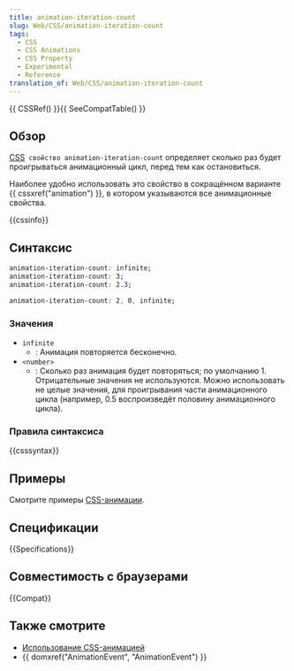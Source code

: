 ```yaml
---
title: animation-iteration-count
slug: Web/CSS/animation-iteration-count
tags:
  - CSS
  - CSS Animations
  - CSS Property
  - Experimental
  - Reference
translation_of: Web/CSS/animation-iteration-count
---
```

{{ CSSRef() }}{{ SeeCompatTable() }}

## Обзор

[CSS](/ru/CSS)` свойство animation-iteration-count` определяет сколько раз будет проигрываться анимационный цикл, перед тем как остановиться.

Наиболее удобно использовать это свойство в сокращённом варианте {{ cssxref("animation") }}, в котором указываются все анимационные свойства.

{{cssinfo}}

## Синтаксис

```css
animation-iteration-count: infinite;
animation-iteration-count: 3;
animation-iteration-count: 2.3;

animation-iteration-count: 2, 0, infinite;
```

### Значения

- `infinite`
  - : Анимация повторяется бесконечно.
- `<number>`
  - : Сколько раз анимация будет повторяться; по умолчанию 1. Отрицательные значения не используются. Можно использовать не целые значения, для проигрывания части анимационного цикла (например, 0.5 воспроизведёт половину анимационного цикла).

### Правила синтаксиса

{{csssyntax}}

## Примеры

Смотрите примеры [CSS-анимации](/ru/docs/Web/CSS/CSS_Animations/Ispolzovanie_CSS_animatciy).

## Спецификации

{{Specifications}}

## Совместимость с браузерами

{{Compat}}

## Также смотрите

- [Использование CSS-анимацией](/ru/docs/Web/CSS/CSS_Animations/Ispolzovanie_CSS_animatciy)
- {{ domxref("AnimationEvent", "AnimationEvent") }}
